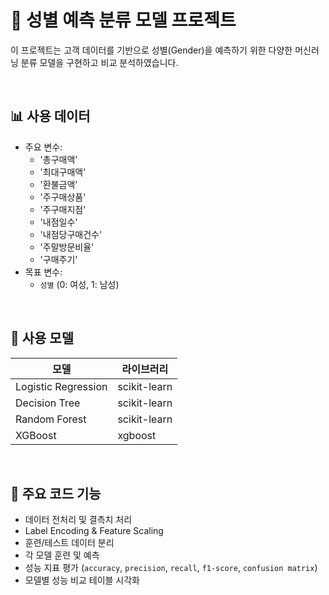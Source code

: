 # 🧠 성별 예측 분류 모델 프로젝트

이 프로젝트는 고객 데이터를 기반으로 성별(Gender)을 예측하기 위한 다양한 머신러닝 분류 모델을 구현하고 비교 분석하였습니다.

<br/>

## 📊 사용 데이터

- 주요 변수:
  - '총구매액'
  - '최대구매액'
  - '환불금액'
  - '주구매상품'
  - '주구매지점'
  - '내점일수'
  - '내점당구매건수'
  - '주말방문비율'
  - '구매주기'
- 목표 변수:
  - `성별` (0: 여성, 1: 남성)

<br/>

## 🔧 사용 모델

| 모델 | 라이브러리 |
|------|------------|
| Logistic Regression | scikit-learn |
| Decision Tree | scikit-learn |
| Random Forest | scikit-learn |
| XGBoost | xgboost |

<br/>


## 🧪 주요 코드 기능

- 데이터 전처리 및 결측치 처리
- Label Encoding & Feature Scaling
- 훈련/테스트 데이터 분리
- 각 모델 훈련 및 예측
- 성능 지표 평가 (`accuracy`, `precision`, `recall`, `f1-score`, `confusion matrix`)
- 모델별 성능 비교 테이블 시각화

<br/>


